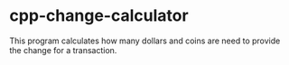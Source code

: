 # cpp-change-calculator
This program calculates how many dollars and coins are need to provide the change for a transaction.
